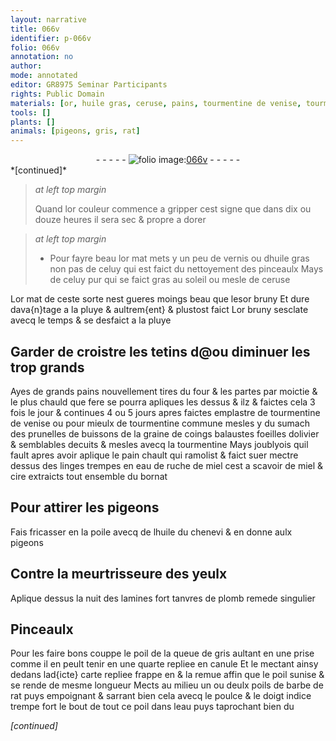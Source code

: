 ```yaml
---
layout: narrative
title: 066v
identifier: p-066v
folio: 066v
annotation: no
author:
mode: annotated
editor: GR8975 Seminar Participants
rights: Public Domain
materials: [or, huile gras, ceruse, pains, tourmentine de venise, tourmentine commune, sumach, prunelles, graine de coings, balaustes, foeilles dolivier, tourmentine, pain, eau de ruche de miel, miel, cire, huile, chenevi, plomb, poil de la queue de gris, poil, poils de barbe de rat, eau]
tools: []
plants: []
animals: [pigeons, gris, rat]
---
```


<div class="folio" align="center">- - - - - <a href="http://gallica.bnf.fr/ark:/12148/btv1b10500001g/f138.image" target="_blank"><img src="https://cu-mkp.github.io/2017-workshop-edition/assets/photo-icon.png" alt="folio image: " style="display:inline-block; margin-bottom:-3px;"/>066v</a> - - - - - </div>   
*[continued]*
  
> *at left top margin*
> 
>   Quand l<span class="m">or</span> couleur commence a gripper cest signe que dans dix ou douze heures il sera sec & propre a dorer
 
> *at left top margin*
> 
>   * Pour fayre beau l<span class="m">or</span> mat mets y un peu de vernis ou d<span class="m">huile gras</span> non pas de celuy qui est faict du nettoyement des pinceaulx Mays de celuy pur qui se faict gras au soleil ou mesle de <span class="m">ceruse</span>
 
L<span class="m">or</span> mat de ceste sorte nest gueres moings beau que les<span class="m">or</span> bruny Et dure dava{n}tage a la pluye & aultrem{ent} & plustost faict L<span class="m">or</span> bruny sesclate avecq le temps & se desfaict a la pluye
    

## Garder de croistre les tetins d@ou diminuer les trop grands

 
Ayes de grands <span class="m">pains</span> nouvellement tires du four & les partes par moictie & le plus chauld que fere se pourra apliques les dessus & ilz & faictes cela 3 fois le jour & continues 4 ou 5 jours apres faictes emplastre de <span class="m">tourmentine de <span class="pl">venise</span></span> ou pour mieulx de <span class="m">tourmentine commune</span> mesles y du <span class="m">sumach</span> des <span class="m">prunelles</span> de buissons de la <span class="m">graine de coings</span> <span class="m">balaustes</span> <span class="m">foeilles dolivier</span> & semblables decuits & mesles avecq la <span class="m">tourmentine</span> Mays joublyois quil fault apres avoir aplique le <span class="m">pain</span> chault qui ramolist & faict suer mectre dessus des linges trempes en <span class="m">eau de ruche de miel</span> cest a scavoir de <span class="m">miel</span> & <span class="m">cire</span> extraicts tout ensemble du bornat
    

## Pour attirer les <span class="al">pigeons</span>

 
Fais fricasser en la poile avecq de l<span class="m">huile</span> du <span class="m">chenevi</span> & en donne aulx <span class="al">pigeons</span>
    

## Contre la meurtrisseure des yeulx

 
Aplique dessus la nuit des lamines fort tanvres de <span class="m">plomb</span> remede singulier
    

## Pinceaulx

 
Pour les faire bons couppe le <span class="m">poil de la queue de <span class="al">gris</span></span> aultant en une prise comme il en peult tenir en une quarte repliee en canule Et le mectant ainsy dedans lad{icte} carte repliee frappe en & la remue affin que le <span class="m">poil</span> sunise & se rende de mesme longueur Mects au milieu un ou deulx <span class="m">poils de barbe de <span class="al">rat</span></span> puys empoignant & sarrant bien cela avecq le poulce & le doigt indice trempe fort le bout de tout ce <span class="m">poil</span> dans l<span class="m">eau</span> puys taprochant bien du 
 
*[continued]*
 